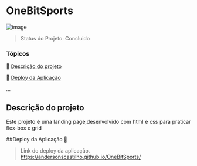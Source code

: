 # OneBitSports

![image](https://user-images.githubusercontent.com/105087327/201376022-8cabceb1-7889-449d-bdad-99cdfaca39ec.png)

<p align="center">

</p>

> Status do Projeto: Concluido

### Tópicos

:small_blue_diamond: [Descrição do projeto](#descrição-do-projeto)

:small_blue_diamond: [Deploy da Aplicação](#deploy-da-aplicação-dash)

...

## Descrição do projeto

<p align="justify">
 Este projeto é uma landing page,desenvolvido com html e css para praticar flex-box e grid
</p>

##Deploy da Aplicação :dash:

> Link do deploy da aplicação. https://andersonscastilho.github.io/OneBitSports/
